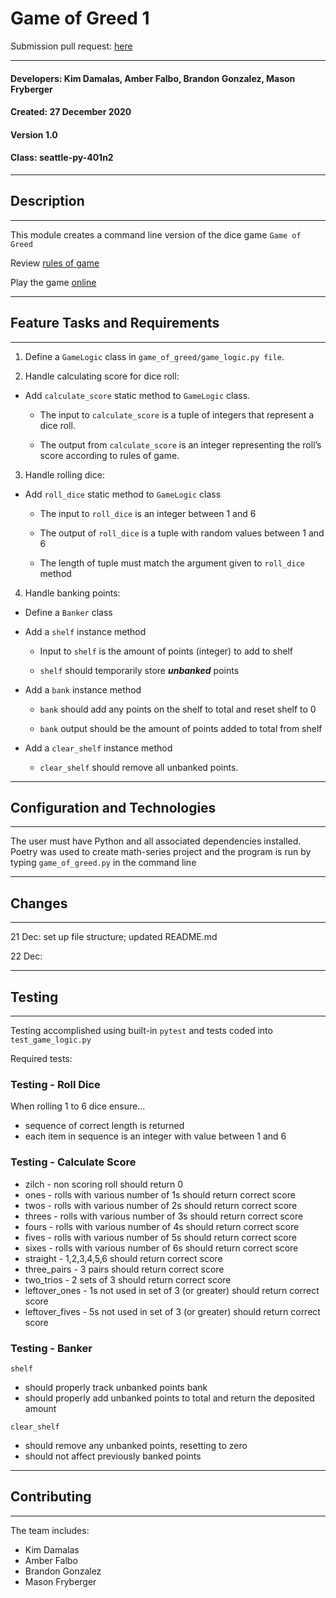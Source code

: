 
# Game of Greed 1

Submission pull request: [here](https://github.com/kimmyd70/game-of-greed/pull/1)

__________
#### Developers: Kim Damalas, Amber Falbo, Brandon Gonzalez, Mason Fryberger
#### Created: 27 December 2020
#### Version 1.0 
#### Class: seattle-py-401n2
___________
## Description
___________

This module creates a command line version of the dice game `Game of Greed`

Review [rules of game](https://en.wikipedia.org/wiki/Dice_10000)

Play the game [online](http://www.playonlinedicegames.com/farkle)

____________
## Feature Tasks and Requirements
___________

1. Define a `GameLogic` class in `game_of_greed/game_logic.py file`.

2. Handle calculating score for dice roll:
- Add `calculate_score` static method to `GameLogic` class.

    - The input to `calculate_score` is a tuple of integers that represent a dice roll.

    - The output from `calculate_score` is an integer representing the roll’s score according to rules of game.

3. Handle rolling dice:
- Add `roll_dice` static method to `GameLogic` class

    - The input to `roll_dice` is an integer between 1 and 6

    - The output of `roll_dice` is a tuple with random values between 1 and 6

    - The length of tuple must match the argument given to `roll_dice` method

4. Handle banking points:
- Define a `Banker` class

- Add a `shelf` instance method

    - Input to `shelf` is the amount of points (integer) to add to shelf

    - `shelf` should temporarily store ***unbanked*** points

- Add a `bank` instance method

    - `bank` should add any points on the shelf to total and reset shelf to 0

    - `bank` output should be the amount of points added to total from shelf

- Add a `clear_shelf` instance method
    - `clear_shelf` should remove all unbanked points.
______________

## Configuration and Technologies
__________

The user must have Python and all associated dependencies installed.  Poetry was used to create math-series project and the program is run by typing  `game_of_greed.py` in the command line
___________
## Changes
__________

21 Dec: set up file structure; updated README.md

22 Dec:
___________

## Testing
________
Testing accomplished using built-in `pytest` and tests coded into `test_game_logic.py`

Required tests:
### Testing - Roll Dice
When rolling 1 to 6 dice ensure…
- sequence of correct length is returned
- each item in sequence is an integer with value between 1 and 6

### Testing - Calculate Score
- zilch - non scoring roll should return 0
- ones - rolls with various number of 1s should return correct score
- twos - rolls with various number of 2s should return correct score
- threes - rolls with various number of 3s should return correct score
- fours - rolls with various number of 4s should return correct score
- fives - rolls with various number of 5s should return correct score
- sixes - rolls with various number of 6s should return correct score
- straight - 1,2,3,4,5,6 should return correct score
- three_pairs - 3 pairs should return correct score
- two_trios - 2 sets of 3 should return correct score
- leftover_ones - 1s not used in set of 3 (or greater) should return correct score
- leftover_fives - 5s not used in set of 3 (or greater) should return correct score

### Testing - Banker

`shelf`
- should properly track unbanked points
bank
- should properly add unbanked points to total and return the deposited amount

`clear_shelf`
- should remove any unbanked points, resetting to zero
- should not affect previously banked points
____________

## Contributing
____________
The team includes:  
- Kim Damalas
- Amber Falbo
- Brandon Gonzalez
- Mason Fryberger
